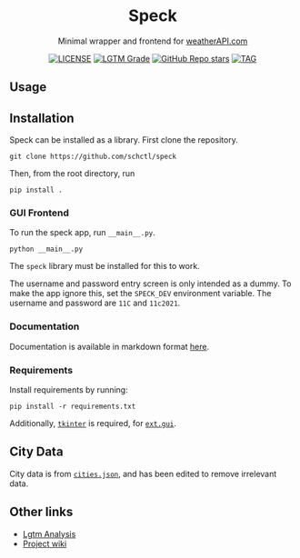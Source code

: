 <h1 align="center">Speck</h1>

<p align="center">Minimal wrapper and frontend for <a href="https://www.weatherapi.com/">weatherAPI.com</a></p>

<p align="center">
    <a href="LICENSE"><img alt="LICENSE" src="https://img.shields.io/github/license/schctl/speck?style=for-the-badge"></a>
    <a href="https://lgtm.com/projects/g/schctl/speck/context:python"><img alt="LGTM Grade" src="https://img.shields.io/lgtm/grade/python/github/schctl/speck?label=Code&style=for-the-badge"></a>
    <a href="https://github.com/schctl/speck"><img alt="GitHub Repo stars" src="https://img.shields.io/github/stars/schctl/speck?label=Stars&logo=GitHub&style=for-the-badge"></a>
    <a href="https://github.com/schctl/speck/releases"><img alt="TAG" src="https://img.shields.io/github/v/tag/schctl/speck?label=Latest&style=for-the-badge"></a>
</p>

## Usage

## Installation

Speck can be installed as a library. First clone the repository.

    git clone https://github.com/schctl/speck

Then, from the root directory, run

    pip install .

### GUI Frontend

To run the speck app, run `__main__.py`.

    python __main__.py

The `speck` library must be installed for this to work.

The username and password entry screen is only intended as a dummy. To make the app ignore this,
set the `SPECK_DEV` environment variable. The username and password are `11C` and `11c2021`.

### Documentation

Documentation is available in markdown format [here](docs/README.md).

### Requirements

Install requirements by running:

    pip install -r requirements.txt

Additionally, [`tkinter`](https://wiki.python.org/moin/TkInter) is required, for [`ext.gui`](docs/ext/gui/gui.md).


## City Data

City data is from [`cities.json`](https://github.com/lutangar/cities.json), and has been edited to remove irrelevant data.

## Other links

- [Lgtm Analysis](https://lgtm.com/projects/g/schctl/speck/context:python)
- [Project wiki](https://github.com/schctl/speck/wiki)
